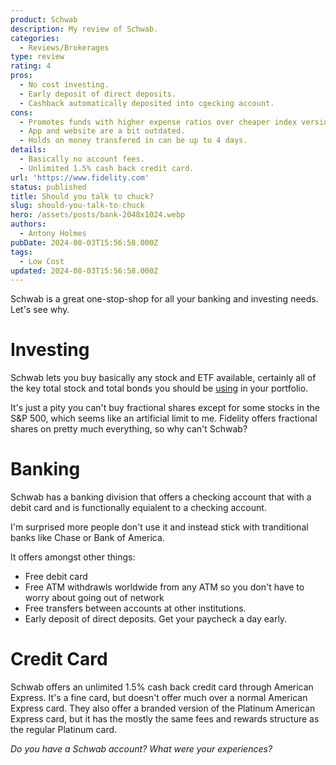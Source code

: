 ```yaml
---
product: Schwab
description: My review of Schwab.
categories:
  - Reviews/Brokerages
type: review
rating: 4
pros:
  - No cost investing.
  - Early deposit of direct deposits.
  - Cashback automatically deposited into cgecking account.
cons:
  - Promotes funds with higher expense ratios over cheaper index versions.
  - App and website are a bit outdated.
  - Holds on money transfered in can be up to 4 days.
details:
  - Basically no account fees.
  - Unlimited 1.5% cash back credit card.
url: 'https://www.fidelity.com'
status: published
title: Should you talk to chuck?
slug: should-you-talk-to-chuck
hero: /assets/posts/bank-2048x1024.webp
authors:
  - Antony Holmes
pubDate: 2024-08-03T15:56:58.000Z
tags:
  - Low Cost
updated: 2024-08-03T15:56:58.000Z
---
```


Schwab is a great one-stop-shop for all your banking and investing needs. Let's see why.

<!-- end -->

# Investing

Schwab lets you buy basically any stock and ETF available, certainly all of the key total stock and total bonds you should be [using](/blog/2021-12-09-the-vanilla-investor) in your portfolio.

It's just a pity you can't buy fractional shares except for some stocks in the S\&P 500, which seems like an artificial limit to me. Fidelity offers fractional shares on pretty much everything, so why can't Schwab?

# Banking

Schwab has a banking division that offers a checking account that with a debit card and is functionally equialent to a checking account.

I'm surprised more people don't use it and instead stick with tranditional banks like Chase or Bank of America.

It offers amongst other things:

* Free debit card
* Free ATM withdrawls worldwide from any ATM so you don't have to worry about going out of network
* Free transfers between accounts at other institutions.
* Early deposit of direct deposits. Get your paycheck a day early.

# Credit Card

Schwab offers an unlimited 1.5% cash back credit card through American Express. It's a fine card, but doesn't offer much over a normal American Express card. They also offer a branded version of the Platinum American Express card, but it has the mostly the same fees and rewards structure as the regular Platinum card.

<!-- <div class="conclusion">
<h2>What"s not to love?</h2>
<ol>
    <li>Buy shares/ETFs in dollar amounts.</li>
    <li>Basically no account fees.</li>
    <li>Unlimited 2% cash back credit card.</li>
</ol>
</div> -->

*Do you have a Schwab account? What were your experiences?*
